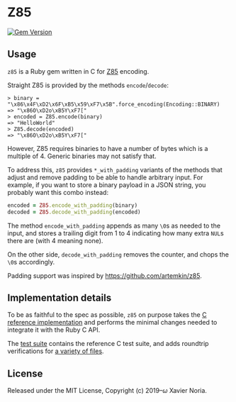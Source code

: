 # Z85

[![Gem Version](https://img.shields.io/gem/v/z85.svg?style=for-the-badge)](https://rubygems.org/gems/z85)

## Usage

`z85` is a Ruby gem written in C for [Z85](https://rfc.zeromq.org/spec:32/Z85/) encoding.

Straight Z85 is provided by the methods `encode`/`decode`:

```
> binary = "\x86\x4F\xD2\x6F\xB5\x59\xF7\x5B".force_encoding(Encoding::BINARY)
=> "\x86O\xD2o\xB5Y\xF7["
> encoded = Z85.encode(binary)
=> "HelloWorld"
> Z85.decode(encoded)
=> "\x86O\xD2o\xB5Y\xF7["
```

However, Z85 requires binaries to have a number of bytes which is a multiple of 4. Generic binaries may not satisfy that.

To address this, `z85` provides `*_with_padding` variants of the methods that adjust and remove padding to be able to handle arbitrary input. For example, if you want to store a binary payload in a JSON string, you probably want this combo instead:

```ruby
encoded = Z85.encode_with_padding(binary)
decoded = Z85.decode_with_padding(encoded)
```

The method `encode_with_padding` appends as many `\0`s as needed to the input, and stores a trailing digit from 1 to 4 indicating how many extra `NUL`s there are (with 4 meaning none).

On the other side, `decode_with_padding` removes the counter, and chops the `\0`s accordingly.

Padding support was inspired by https://github.com/artemkin/z85.

## Implementation details

To be as faithful to the spec as possible, `z85` on purpose takes the [C reference implementation](https://github.com/zeromq/rfc/blob/master/src/spec_32.c) and performs the minimal changes needed to integrate it with the Ruby C API.

The [test suite](https://github.com/fxn/z85/blob/master/test/lib/test_z85.rb) contains the reference C test suite, and adds roundtrip verifications for [a variety of files](https://github.com/fxn/z85/tree/master/test/fixtures).

## License

Released under the MIT License, Copyright (c) 2019–<i>ω</i> Xavier Noria.
